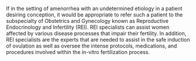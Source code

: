 If in the setting of amenorrhea with an undetermined etiology in a patient desiring conception, it would be appropriate to refer such a patient to the subspecialty of Obstetrics and Gynecology known as Reproductive Endocrinology and Infertility (REI). REI specialists can assist women affected by various disease processes that impair their fertility. In addition, REI specialists are the experts that are needed to assist in the safe induction of ovulation as well as oversee the intense protocols, medications, and procedures involved within the in-vitro fertilization process.